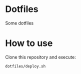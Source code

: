 # Dotfiles
Some dotfiles

# How to use

Clone this repository and execute:

```shell
dotfiles/deploy.sh
```
